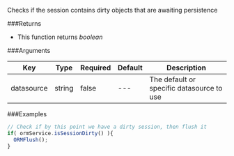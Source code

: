 Checks if the session contains dirty objects that are awaiting persistence

###Returns

* This function returns *boolean*


###Arguments

| Key | Type | Required | Default | Description |
| --- | --- | --- | --- | --- |
| datasource | string |false  | --- | The default or specific datasource to use |

###Examples

```javascript
// Check if by this point we have a dirty session, then flush it
if( ormService.isSessionDirty() ){
  ORMFlush();
}
```


